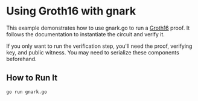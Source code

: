 # Using Groth16 with gnark

This example demonstrates how to use gnark.go to run a [Groth16](https://www.zeroknowledgeblog.com/index.php/groth16) proof. It follows the documentation to instantiate the circuit and verify it.

If you only want to run the verification step, you'll need the proof, verifying key, and public witness. You may need to serialize these components beforehand.

## How to Run It

```sh
go run gnark.go
```
